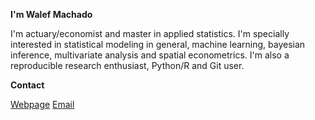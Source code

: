 
**I'm Walef Machado** 

I'm actuary/economist and master in applied statistics. I'm specially interested in statistical modeling in general, machine learning, bayesian inference, multivariate analysis and spatial econometrics. I'm also a reproducible research enthusiast, Python/R and Git user. 
 
**Contact** 

[Webpage](https://walefmachado.github.io)
[Email](mailto:walefm2@gmail.com)  

<br/>
<!
![Github Stats](https://github-readme-stats.vercel.app/api?username=walefmachado&count_private=true&show_icons=true&include_all_commits=true)
![Top Langs](https://github-readme-stats.vercel.app/api/top-langs/?username=walefmachado&hide=TeX&layout=compact)
>
